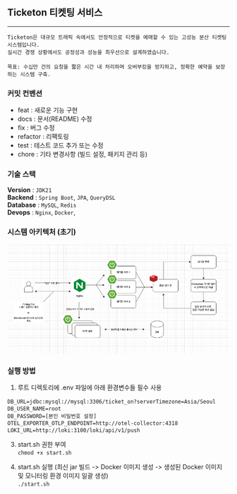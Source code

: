 ## Ticketon 티켓팅 서비스

----

```
Ticketon은 대규모 트래픽 속에서도 안정적으로 티켓을 예매할 수 있는 고성능 분산 티켓팅 시스템입니다.
실시간 경쟁 상황에서도 공정성과 성능을 최우선으로 설계하였습니다.

목표: 수십만 건의 요청을 짧은 시간 내 처리하며 오버부킹을 방지하고, 정확한 예약을 보장하는 시스템 구축.
``` 


### 커밋 컨벤션  

- feat : 새로운 기능 구현  
- docs : 문서(README) 수정    
- fix : 버그 수정  
- refactor : 리팩토링  
- test : 테스트 코드 추가 또는 수정  
- chore : 기타 변경사항 (빌드 설정, 패키지 관리 등)


### 기술 스택  

**Version** : `JDK21`  
**Backend** : `Spring Boot`, `JPA`, `QueryDSL`  
**Database** : `MySQL`, `Redis`  
**Devops** : `Nginx`, `Docker`,



### 시스템 아키텍처 (초기)

![티켓팅 시스템 아키텍처](./flow.png)



### 실행 방법

1. 루트 디렉토리에 .env 파일에 아래 환경변수들 필수 사용  

```
DB_URL=jdbc:mysql://mysql:3306/ticket_on?serverTimezone=Asia/Seoul
DB_USER_NAME=root
DB_PASSWORD=[본인 비밀번호 설정]
OTEL_EXPORTER_OTLP_ENDPOINT=http://otel-collector:4318
LOKI_URL=http://loki:3100/loki/api/v1/push
```

3. start.sh 권한 부여  
`chmod +x start.sh`

4. start.sh 실행 (최신 jar 빌드 -> Docker 이미지 생성 -> 생성된 Docker 이미지 및 모니터링 환경 이미지 일괄 생성)  
`./start.sh`

